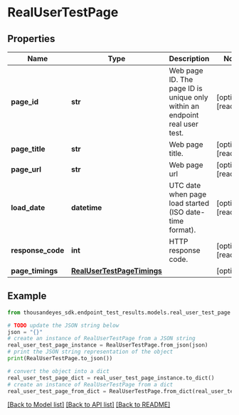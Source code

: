 # RealUserTestPage


## Properties

Name | Type | Description | Notes
------------ | ------------- | ------------- | -------------
**page_id** | **str** | Web page ID. The page ID is unique only within an endpoint real user test. | [optional] [readonly] 
**page_title** | **str** | Web page title. | [optional] [readonly] 
**page_url** | **str** | Web page url | [optional] [readonly] 
**load_date** | **datetime** | UTC date when page load started (ISO date-time format). | [optional] [readonly] 
**response_code** | **int** | HTTP response code. | [optional] [readonly] 
**page_timings** | [**RealUserTestPageTimings**](RealUserTestPageTimings.md) |  | [optional] 

## Example

```python
from thousandeyes_sdk.endpoint_test_results.models.real_user_test_page import RealUserTestPage

# TODO update the JSON string below
json = "{}"
# create an instance of RealUserTestPage from a JSON string
real_user_test_page_instance = RealUserTestPage.from_json(json)
# print the JSON string representation of the object
print(RealUserTestPage.to_json())

# convert the object into a dict
real_user_test_page_dict = real_user_test_page_instance.to_dict()
# create an instance of RealUserTestPage from a dict
real_user_test_page_from_dict = RealUserTestPage.from_dict(real_user_test_page_dict)
```
[[Back to Model list]](../README.md#documentation-for-models) [[Back to API list]](../README.md#documentation-for-api-endpoints) [[Back to README]](../README.md)


